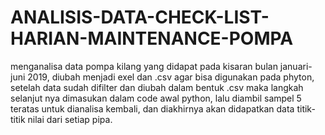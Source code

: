 # ANALISIS-DATA-CHECK-LIST-HARIAN-MAINTENANCE-POMPA
menganalisa data pompa kilang yang didapat pada kisaran bulan januari-juni 2019, diubah menjadi exel dan .csv agar bisa digunakan pada phyton, setelah data sudah difilter dan diubah dalam bentuk .csv maka langkah selanjut nya dimasukan dalam code awal python, lalu diambil sampel 5 teratas untuk dianalisa kembali, dan diakhirnya akan didapatkan data titik-titik nilai dari setiap pipa.
